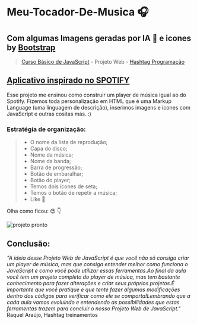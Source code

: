 # Meu-Tocador-De-Musica 🎧

## Com algumas Imagens geradas por IA 🤖 e icones by [Bootstrap](https://icons.getbootstrap.com)

> [Curso Básico de JavaScript](https://youtu.be/rmNMBjse-m0?si=X7f3a7ZWVGr88WXG) - Projeto Web - [Hashtag Programação](https://www.youtube.com/@HashtagProgramacao)

## [Aplicativo inspirado no SPOTIFY](https://support.spotify.com/br-pt/article/what-is-spotify)

Esse projeto me ensinou como construir um player de música igual ao do Spotify. Fizemos toda personalização em HTML que é uma Markup Language (uma linguagem de descrição), inserimos imagens e ícones com JavaScript e outras cositas más. :)

### Estratégia de organização:
> - O nome da lista de reprodução;
> - Capa do disco;
> - Nome da música;
> - Nome da banda;
> - Barra de progressão;
> - Botão de embaralhar;
> - Botão do player;
> - Temos dois ícones de seta;
> - Temos o botão de repetir a música;
> - Like 💚

Olha como ficou: 😍 👇

![projeto pronto](https://github.com/jmtannus/Tocador-De-Musica/assets/61756665/e043ac6d-d0af-4ff4-b8c1-c7e801ba3d69)

## Conclusão:
*"A ideia desse Projeto Web de JavaScript é que você não só consiga criar um player de música, mas que consiga entender melhor como funciona o JavaScript e como você pode utilizar essas ferramentas.Ao final da aula você tem um projeto completo do player de música, mas tem bastante conhecimento para fazer alterações e criar seus próprios projetos.É importante que você pratique e que tente fazer algumas modificações dentro dos códigos para verificar como ele se comporta!Lembrando que a cada aula vamos evoluindo e entendendo as possibilidades que estas ferramentas trazem para concluir o nosso Projeto Web de JavaScript."* Raquel Araújo, Hashtag treinamentos

